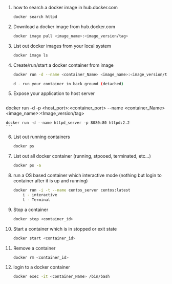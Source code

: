 
1. how to search a docker image in hub.docker.com
	```sh
	docker search httpd
	```
2. Download a docker image from hub.docker.com
	```sh
	docker image pull <image_name>:<image_version/tag>
	```

3. List out docker images from your local system
	```sh
	docker image ls
	```

4. Create/run/start a docker container from image
	```sh
	docker run -d --name <container_Name> <image_name>:<image_version/tag>

	d - run your container in back ground (detached)
	```

5. Expose your application to host server
	```sh
docker run -d  -p <host_port>:<container_port> --name <container_Name> <image_name>:<Image_version/tag>

	docker run -d --name httpd_server -p 8080:80 httpd:2.2
	```

6. List out running containers
	```sh
	docker ps
	```

7. List out all docker container (running, stpooed, terminated, etc...)
	```sh
	docker ps -a
	```

8. run a OS based container which interactive mode (nothing but login to container after it is up and running)

	```sh
	docker run -i -t --name centos_server centos:latest
		i - interactive
		t - Terminal
	```

9. Stop a container 
	```sh
	docker stop <container_id>
	```

10. Start a container which is in stopped or exit state
	```sh	
	docker start <container_id>
	```
11. Remove a container

	```sh
	docker rm <container_id>
	```

12. login to a docker container
	```sh
	docker exec -it <container_Name> /bin/bash
	```
